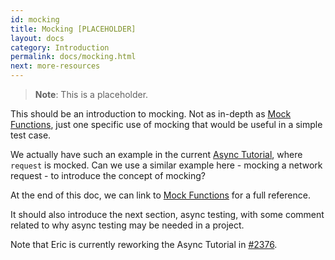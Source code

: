 ```yaml
---
id: mocking
title: Mocking [PLACEHOLDER]
layout: docs
category: Introduction
permalink: docs/mocking.html
next: more-resources
---
```


> **Note**: This is a placeholder.

This should be an introduction to mocking. Not as in-depth as [Mock Functions](/jest/docs/mock-functions.html), just one specific use of mocking that would be useful in a simple test case.

We actually have such an example in the current [Async Tutorial](https://facebook.github.io/jest/docs/tutorial-async.html#content), where `request` is mocked. Can we use a similar example here - mocking a network request - to introduce the concept of mocking?

At the end of this doc, we can link to [Mock Functions](/jest/docs/mock-functions.html) for a full reference.

It should also introduce the next section, async testing, with some comment related to why async testing may be needed in a project.

Note that Eric is currently reworking the Async Tutorial in [#2376](https://github.com/facebook/jest/pull/2376).
